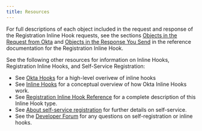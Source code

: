 ```yaml
---
title: Resources
---
```


For full descriptions of each object included in the request and response of the Registration Inline Hook requests, see the sections [Objects in the Request from Okta](/docs/reference/registration-hook/#objects-in-the-request-from-okta) and [Objects in the Response You Send](/docs/reference/registration-hook/#objects-in-response-you-send) in the reference documentation for the Registration Inline Hook.

See the following other resources for information on Inline Hooks, Registration Inline Hooks, and Self-Service Registration:

* See [Okta Hooks](https://www.okta.com/hooks/) for a high-level overivew of inline hooks
* See [Inline Hooks](/docs/concepts/inline-hooks/) for a conceptual overview of how Okta Inline Hooks work.
* See [Registration Inline Hook Reference](/docs/reference/registration-hook/) for a complete description of this Inline Hook type.
* See [About self-service registration](https://help.okta.com/en/prod/Content/Topics/users-groups-profiles/usgp-self-service.htm) for further details on self-service.
* See the [Developer Forum](https://devforum.okta.com/) for any questions on self-registration or inline hooks.
